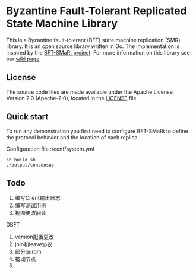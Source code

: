 # Byzantine Fault-Tolerant Replicated State Machine Library



This is a Byzantine fault-tolerant (BFT) state machine replication (SMR) library. 
It is an open source library written in Go.
The implementation is inspired by the [BFT-SMaRt project](https://github.com/bft-smart/library). 
For more information on this library see our [wiki page](https://github.com/SmartBFT-Go/consensus/wiki).


## License

The source code files are made available under the Apache License, Version 2.0 (Apache-2.0), located in the [LICENSE](LICENSE) file.

## Quick start
To run any demonstration you first need to configure BFT-SMaRt to define the protocol behavior and the location of each replica.

Configuration file :/conf/system.yml
```shell
sh build.sh
./output/consensus
```


## Todo
1. 编写Client输出日志
2. 编写测试用例
3. 视图更改阅读

DBFT
1. version配置更改
2. join和leave协议
3. 部分qurom
4. 被动节点
5. 

